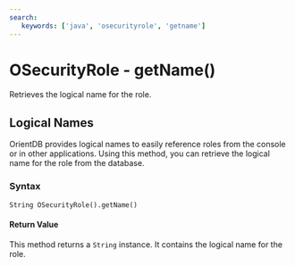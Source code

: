 ```yaml
---
search:
   keywords: ['java', 'osecurityrole', 'getname']
---
```


# OSecurityRole - getName()

Retrieves the logical name for the role.

## Logical Names

OrientDB provides logical names to easily reference roles from the console or in other applications.  Using this method, you can retrieve the logical name for the role from the database.

### Syntax

```
String OSecurityRole().getName()
```

#### Return Value

This method returns a `String` instance.  It contains the logical name for the role.

